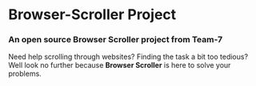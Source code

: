 # Browser-Scroller Project

### An open source Browser Scroller project from Team-7

Need help scrolling through websites? Finding the task a bit too tedious? Well look no further because **Browser Scroller** is here to solve your problems.
